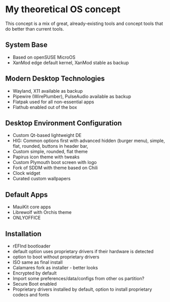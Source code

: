 # My theoretical OS concept
This concept is a mix of great, already-existing tools and concept tools that do better than current tools.
## System Base
* Based on openSUSE MicroOS
* XanMod edge default kernel, XanMod stable as backup
## Modern Desktop Technologies
* Wayland, X11 available as backup
* Pipewire (WirePlumber), PulseAudio available as backup
* Flatpak used for all non-essential apps
* Flathub enabled out of the box
## Desktop Environment Configuration
* Custom Qt-based lightweight DE
* HIG: Common options first with advanced hidden (burger menu), simple, flat, rounded, buttons in header bar,
* Custom simple, rounded, flat theme
* Papirus icon theme with tweaks
* Custom Plymouth boot screen with logo
* Fork of SDDM with theme based on Chili
* Clock widget
* Curated custom wallpapers
## Default Apps
* MauiKit core apps
* Librewolf with Orchis theme
* ONLYOFFICE
## Installation
* rEFInd bootloader
* default option uses proprietary drivers if their hardware is detected
* option to boot without proprietary drivers
* ISO same as final install
* Calamares fork as installer - better looks
* Encrypted by default
* Import some preferences/data/configs from other os partition?
* Secure Boot enabled
* Proprietary drivers installed by default, option to install proprietary codecs and fonts
